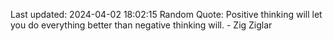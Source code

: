 Last updated: 2024-04-02 18:02:15
Random Quote: Positive thinking will let you do everything better than negative thinking will. - Zig Ziglar